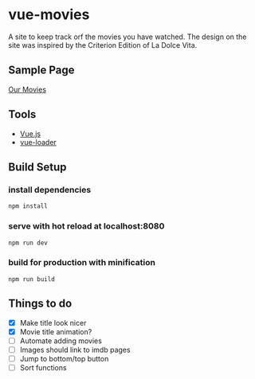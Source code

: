 # vue-movies

A site to keep track orf the movies you have watched. The design on the site was inspired by the Criterion Edition of La Dolce Vita.

## Sample Page

[Our Movies](http://jameskeener.net/vue-movies/)

## Tools

- [Vue.js](https://vuejs.org/)
- [vue-loader](http://vue-loader.vuejs.org/en/)

## Build Setup

### install dependencies
`npm install`

### serve with hot reload at localhost:8080
`npm run dev`

### build for production with minification
`npm run build`

## Things to do

- [x] Make title look nicer
- [x] Movie title animation?
- [ ] Automate adding movies
- [ ] Images should link to imdb pages
- [ ] Jump to bottom/top button
- [ ] Sort functions
